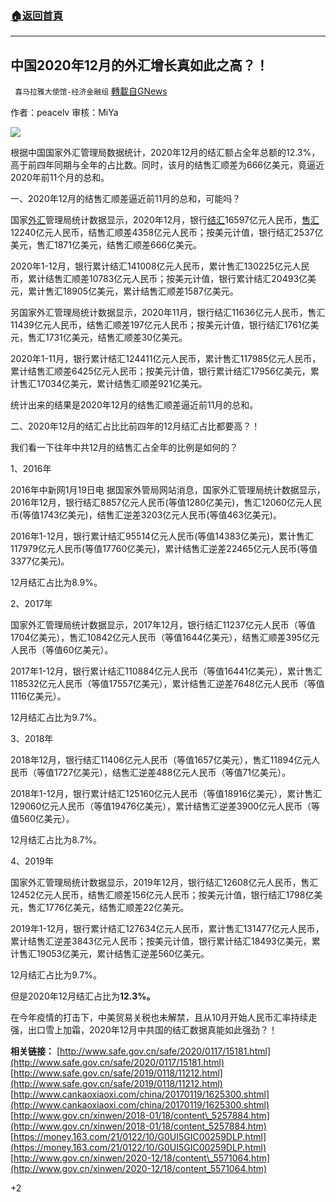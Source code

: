 ###  [:house:返回首頁](https://github.com/ourhimalayas/txt)
---

## 中国2020年12月的外汇增长真如此之高？！
` 喜马拉雅大使馆-经济金融组` [轉載自GNews](https://gnews.org/zh-hans/792444/)

作者：peacelv
审核：MiYa

![]()![](https://gnews.org/wp-content/uploads/2021/01/1.22-2-2.png)

根据中国国家外汇管理局数据统计，2020年12月的结汇额占全年总额的12.3%，高于前四年同期与全年的占比数。同时，该月的结售汇顺差为666亿美元，竟逼近2020年前11个月的总和。

一、2020年12月的结售汇顺差逼近前11月的总和，可能吗？

国家[外汇](https://money.163.com/keywords/5/1/59166c47/1.html)管理局统计数据显示，2020年12月，银行[结汇](https://money.163.com/keywords/7/d/7ed36c47/1.html)16597亿元人民币，[售汇](https://money.163.com/keywords/5/2/552e6c47/1.html)12240亿元人民币，结售汇顺差4358亿元人民币；按美元计值，银行结汇2537亿美元，售汇1871亿美元，结售汇顺差666亿美元。

2020年1-12月，银行累计结汇141008亿元人民币，累计售汇130225亿元人民币，累计结售汇顺差10783亿元人民币；按美元计值，银行累计结汇20493亿美元，累计售汇18905亿美元，累计结售汇顺差1587亿美元。

另国家外汇管理局统计数据显示，2020年11月，银行结汇11636亿元人民币，售汇11439亿元人民币，结售汇顺差197亿元人民币；按美元计值，银行结汇1761亿美元，售汇1731亿美元，结售汇顺差30亿美元。

2020年1-11月，银行累计结汇124411亿元人民币，累计售汇117985亿元人民币，累计结售汇顺差6425亿元人民币；按美元计值，银行累计结汇17956亿美元，累计售汇17034亿美元，累计结售汇顺差921亿美元。

统计出来的结果是2020年12月的结售汇顺差逼近前11月的总和。

二、2020年12月的结汇占比比前四年的12月结汇占比都要高？！

我们看一下往年中共12月的结售汇占全年的比例是如何的？

1、2016年

2016年中新网1月19日电 据国家外管局网站消息，国家外汇管理局统计数据显示，2016年12月，银行结汇8857亿元人民币(等值1280亿美元)，售汇12060亿元人民币(等值1743亿美元)，结售汇逆差3203亿元人民币(等值463亿美元)。

2016年1-12月，银行累计结汇95514亿元人民币(等值14383亿美元)，累计售汇117979亿元人民币(等值17760亿美元)，累计结售汇逆差22465亿元人民币(等值3377亿美元)。

12月结汇占比为8.9%。

2、2017年

国家外汇管理局统计数据显示，2017年12月，银行结汇11237亿元人民币（等值1704亿美元），售汇10842亿元人民币（等值1644亿美元），结售汇顺差395亿元人民币（等值60亿美元）。

2017年1-12月，银行累计结汇110884亿元人民币（等值16441亿美元），累计售汇118532亿元人民币（等值17557亿美元），累计结售汇逆差7648亿元人民币（等值1116亿美元）。

12月结汇占比为9.7%。

3、2018年

2018年12月，银行结汇11406亿元人民币（等值1657亿美元），售汇11894亿元人民币（等值1727亿美元），结售汇逆差488亿元人民币（等值71亿美元）。

2018年1-12月，银行累计结汇125160亿元人民币（等值18916亿美元），累计售汇129060亿元人民币（等值19476亿美元），累计结售汇逆差3900亿元人民币（等值560亿美元）。

12月结汇占比为8.7%。

4、2019年

国家外汇管理局统计数据显示，2019年12月，银行结汇12608亿元人民币，售汇12452亿元人民币，结售汇顺差156亿元人民币；按美元计值，银行结汇1798亿美元，售汇1776亿美元，结售汇顺差22亿美元。

2019年1-12月，银行累计结汇127634亿元人民币，累计售汇131477亿元人民币，累计结售汇逆差3843亿元人民币；按美元计值，银行累计结汇18493亿美元，累计售汇19053亿美元，累计结售汇逆差560亿美元。

12月结汇占比为9.7%。

但是2020年12月结汇占比为**12.3%。**

在今年疫情的打击下，中美贸易关税也未解禁，且从10月开始人民币汇率持续走强，出口雪上加霜，2020年12月中共国的结汇数据真能如此强劲？！

**相关链接：**
[http://www.safe.gov.cn/safe/2020/0117/15181.html](http://www.safe.gov.cn/safe/2020/0117/15181.html)
[http://www.safe.gov.cn/safe/2019/0118/11212.html](http://www.safe.gov.cn/safe/2019/0118/11212.html)
[http://www.cankaoxiaoxi.com/china/20170119/1625300.shtml](http://www.cankaoxiaoxi.com/china/20170119/1625300.shtml)
[http://www.gov.cn/xinwen/2018-01/18/content\_5257884.htm](http://www.gov.cn/xinwen/2018-01/18/content_5257884.htm)
[https://money.163.com/21/0122/10/G0UI5GIC00259DLP.html](https://money.163.com/21/0122/10/G0UI5GIC00259DLP.html)
[http://www.gov.cn/xinwen/2020-12/18/content\_5571064.htm](http://www.gov.cn/xinwen/2020-12/18/content_5571064.htm)

+2
